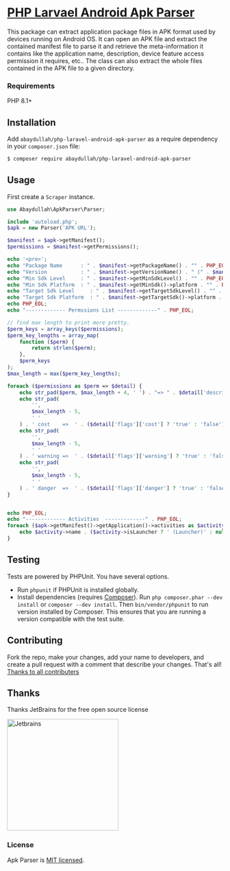 # [PHP Larvael Android Apk Parser](http://abaydullah.com/)

This package can extract application package files in APK format used by devices running on Android OS. It can open an
APK file and extract the contained manifest file to parse it and retrieve the meta-information it contains like the
application name, description, device feature access permission it requires, etc.. The class can also extract the whole
files contained in the APK file to a given directory.

### Requirements

PHP 8.1+  

Installation
------------

Add `abaydullah/php-laravel-android-apk-parser` as a require dependency in your `composer.json` file:

```sh
$ composer require abaydullah/php-laravel-android-apk-parser
```
Usage
-----

First create a `Scraper` instance.

```php
use Abaydullah\ApkParser\Parser;

include 'autoload.php';
$apk = new Parser('APK URL');

$manifest = $apk->getManifest();
$permissions = $manifest->getPermissions();

echo '<pre>';
echo "Package Name      : " . $manifest->getPackageName() . "" . PHP_EOL;
echo "Version           : " . $manifest->getVersionName() . " (" . $manifest->getVersionCode() . ")" . PHP_EOL;
echo "Min Sdk Level     : " . $manifest->getMinSdkLevel() . "" . PHP_EOL;
echo "Min Sdk Platform  : " . $manifest->getMinSdk()->platform . "" . PHP_EOL;
echo "Target Sdk Level     : " . $manifest->getTargetSdkLevel() . "" . PHP_EOL;
echo "Target Sdk Platform  : " . $manifest->getTargetSdk()->platform . "" . PHP_EOL;
echo PHP_EOL;
echo "------------- Permssions List -------------" . PHP_EOL;

// find max length to print more pretty.
$perm_keys = array_keys($permissions);
$perm_key_lengths = array_map(
    function ($perm) {
        return strlen($perm);
    },
    $perm_keys
);
$max_length = max($perm_key_lengths);

foreach ($permissions as $perm => $detail) {
    echo str_pad($perm, $max_length + 4, ' ') . "=> " . $detail['description'] . " " . PHP_EOL;
    echo str_pad(
        '',
        $max_length - 5,
        ' '
    ) . ' cost    =>  ' . ($detail['flags']['cost'] ? 'true' : 'false') . " " . PHP_EOL;
    echo str_pad(
        '',
        $max_length - 5,
        ' '
    ) . ' warning =>  ' . ($detail['flags']['warning'] ? 'true' : 'false') . " " . PHP_EOL;
    echo str_pad(
        '',
        $max_length - 5,
        ' '
    ) . ' danger  =>  ' . ($detail['flags']['danger'] ? 'true' : 'false') . " " . PHP_EOL;
}


echo PHP_EOL;
echo "------------- Activities  -------------" . PHP_EOL;
foreach ($apk->getManifest()->getApplication()->activities as $activity) {
    echo $activity->name . ($activity->isLauncher ? ' (Launcher)' : null) . PHP_EOL;
}

```
## Testing

Tests are powered by PHPUnit. You have several options.

- Run `phpunit` if PHPUnit is installed globally.
- Install dependencies (requires [Composer](https://getcomposer.org/download)). Run `php composer.phar --dev install`
  or `composer --dev install`. Then `bin/vendor/phpunit` to run version installed by Composer. This ensures that you are
  running a version compatible with the test suite.

## Contributing

Fork the repo, make your changes, add your name to developers, and create a pull request with a comment that describe
your changes. That's all!
[Thanks to all contributers](https://github.com/tufanbarisyildirim/php-apk-parser/graphs/contributors)

## Thanks

Thanks JetBrains for the free open source license

<a href="https://www.jetbrains.com/?from=tufanbarisyildirim" target="_blank">
	<img src="https://resources.jetbrains.com/storage/products/company/brand/logos/jb_beam.png" width = "260" align=center  alt="Jetbrains"/>
</a>

### License

Apk Parser is [MIT licensed](./LICENSE.md).
